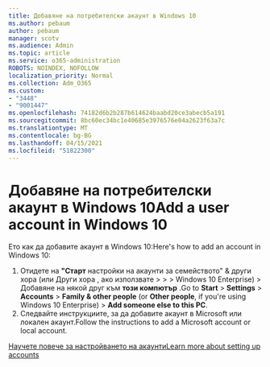 ```yaml
---
title: Добавяне на потребителски акаунт в Windows 10
ms.author: pebaum
author: pebaum
manager: scotv
ms.audience: Admin
ms.topic: article
ms.service: o365-administration
ROBOTS: NOINDEX, NOFOLLOW
localization_priority: Normal
ms.collection: Adm_O365
ms.custom:
- "3448"
- "9001447"
ms.openlocfilehash: 74182d6b2b287b614624baabd20ce3abecb5a191
ms.sourcegitcommit: 8bc60ec34bc1e40685e3976576e04a2623f63a7c
ms.translationtype: MT
ms.contentlocale: bg-BG
ms.lasthandoff: 04/15/2021
ms.locfileid: "51822300"
---
```

# <a name="add-a-user-account-in-windows-10"></a><span data-ttu-id="3125c-102">Добавяне на потребителски акаунт в Windows 10</span><span class="sxs-lookup"><span data-stu-id="3125c-102">Add a user account in Windows 10</span></span>

<span data-ttu-id="3125c-103">Ето как да добавите акаунт в Windows 10:</span><span class="sxs-lookup"><span data-stu-id="3125c-103">Here's how to add an account in Windows 10:</span></span>

1. <span data-ttu-id="3125c-104">Отидете на **"Старт** настройки на акаунти за семейството" & други хора (или Други хора , ако използвате  >    >    >   Windows 10 Enterprise) > Добавяне на някой друг към **този компютър** .</span><span class="sxs-lookup"><span data-stu-id="3125c-104">Go to **Start** > **Settings** > **Accounts** > **Family & other people** (or **Other people**, if you're using Windows 10 Enterprise) > **Add someone else to this PC**.</span></span>
2. <span data-ttu-id="3125c-105">Следвайте инструкциите, за да добавите акаунт в Microsoft или локален акаунт.</span><span class="sxs-lookup"><span data-stu-id="3125c-105">Follow the instructions to add a Microsoft account or local account.</span></span>

[<span data-ttu-id="3125c-106">Научете повече за настройването на акаунти</span><span class="sxs-lookup"><span data-stu-id="3125c-106">Learn more about setting up accounts</span></span>](https://support.microsoft.com/help/17197/)